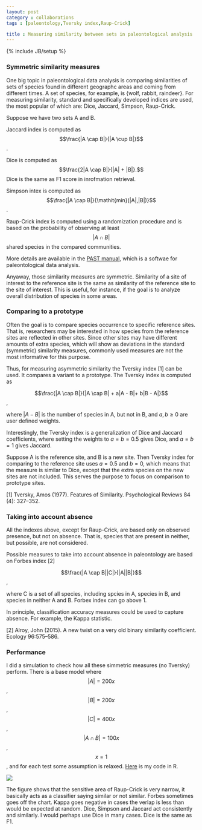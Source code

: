 ```yaml
---
layout: post
category : collaborations
tags : [paleontology,Tversky index,Raup-Crick]

title : Measuring similarity between sets in paleontological analysis
---
```

{% include JB/setup %}

<head>
<script type="text/javascript"
 src="http://cdn.mathjax.org/mathjax/latest/MathJax.js?config=TeX-AMS-MML_HTMLorMML">
</script>
</head>

### Symmetric similarity measures ###

One big topic in paleontological data analysis is comparing similarities of sets of species found in different geographc areas and coming from different times. A set of species, for example, is {wolf, rabbit, raindeer}. For measuring similarity, standard and specifically developed indices are used, the most popular of which are: Dice, Jaccard, Simpson, Raup-Crick. 

Suppose we have two sets A and B. 

Jaccard index is computed as $$\frac{|A \cap B|}{|A \cup B|}$$.

Dice is computed as $$\frac{2|A \cap B|}{|A| + |B|}.$$
Dice is the same as F1 score in inrofmation retrieval. 

Simpson intex is computed as $$\frac{|A \cap B|}{\mathit{min}(|A|,|B|)}$$.

Raup-Crick index is computed using a randomization procedure and is based on the probability of observing at least $$|A \cap B|$$  shared species in the compared communities. 

More details are available in the [PAST manual](http://folk.uio.no/ohammer/past/), which is a softwae for paleontological data analysis.


Anyaway, those similarity measures are symmetric. Similarity of a site of interest to the reference site is the same as similarity of the reference site to the site of interest. This is useful, for instance, if  the goal is to analyze overall distribution of species in some areas. 

### Comparing to a prototype ###

Often the goal is to compare species occurrence to specific reference sites. That is, researchers may be interested in how species from the reference sites are reflected in other sites. Since other sites may have different amounts of extra species, which will show as deviations in the standard (symmetric) similarity measures, commonly used measures are not the most informative for this purpose.

Thus, for measuring asymmetric similarity the Tversky index [1] can be used. It compares a variant to a prototype. The Tversky index is computed as 

$$\frac{|A \cap B|}{|A \cap B| + a|A - B|+ b|B - A|}$$,

where $|A - B|$ is the number of species in A, but not in B, and $a,b \geq 0$ are user defined weights. 

Interestingly, the Tversky index is a generalization of Dice and Jaccard coefficients, where setting the weights to $a=b=0.5$ gives Dice, and $a=b=1$ gives Jaccard. 

Suppose A is the reference site, and B is a new site. Then Tversky index for comparing to the reference site uses $a=0.5$ and $b=0$, which means that the measure is similar to Dice, except that the extra species on the new sites are not included. This serves the purpose to focus on comparison to prototype sites.

[1] Tversky, Amos (1977). Features of Similarity. Psychological Reviews 84 (4): 327–352.

### Taking into account absence ###

All the indexes above, except for Raup-Crick, are based only on observed presence, but not on absence. That is, species that are present in neither, but possible, are not considered. 

Possible measures to take into account absence in paleontology are based on Forbes index [2]

$$\frac{|A \cap B||C|}{|A||B|}$$,

where C is a set of all species, including spcies in A, species in B, and species in neither A and B. Forbex index can go above 1. 

In principle, classification accuracy measures could be used to capture absence. For example, the Kappa statistic.

[2] Alroy, John (2015). A new twist on a very old binary similarity coefficient. Ecology 96:575–586.

### Performance ###

I did a simulation to check how all these simmetric measures (no Tversky) perform. There is a base model where $$|A| = 200x$$, $$|B| = 200x$$, $$|C| = 400x$$, $$|A \cap B| = 100x$$, $$x = 1$$, and for each test some assumption is relaxed. [Here](http://zliobaite.github.io/assets/run_sim.R) is my code in R. 

![](http://zliobaite.github.io/assets/fig_similarity.png)

The figure shows that the sensitive area of Raup-Crick is very narrow, it basically acts as a classifier saying similar or not similar. Forbes sometimes goes off the chart. Kappa goes negative in cases the verlap is less than would be expected at random. Dice, Simpson and Jaccard act consistently and similarly. I would perhaps use Dice in many cases. Dice is the same as F1. 
